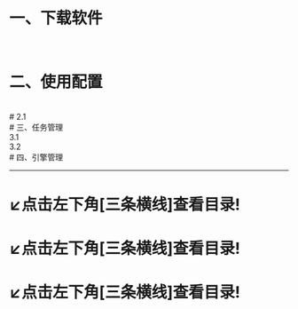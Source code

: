 
# 一、下载软件

<br />

# 二、使用配置

<br />
# 2.1 
<br />
# 三、任务管理
<br />
3.1 <br />3.2
<br />
# 四、引擎管理





---

# ↙点击左下角[三条横线]查看目录!
# ↙点击左下角[三条横线]查看目录!
# ↙点击左下角[三条横线]查看目录!
